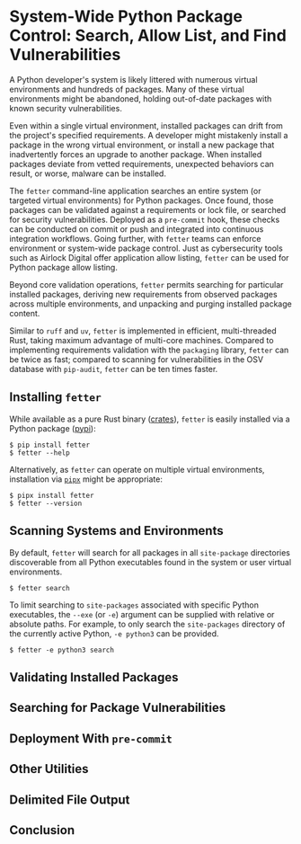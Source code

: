 

<!--
# `fetter`: A Command-line tool for system-wide Python package allow-listing and vulnerability scanning
# Scan Your Entire System for Python Packages with Vulnerabilities
-->

# System-Wide Python Package Control: Search, Allow List, and Find Vulnerabilities


A Python developer's system is likely littered with numerous virtual environments and hundreds of packages. Many of these virtual environments might be abandoned, holding out-of-date packages with known security vulnerabilities.

Even within a single virtual environment, installed packages can drift from the project's specified requirements. A developer might mistakenly install a package in the wrong virtual environment, or install a new package that inadvertently forces an upgrade to another package. When installed packages deviate from vetted requirements, unexpected behaviors can result, or worse, malware can be installed.

The `fetter` command-line application searches an entire system (or targeted virtual environments) for Python packages. Once found, those packages can be validated against a requirements or lock file, or searched for security vulnerabilities. Deployed as a `pre-commit` hook, these checks can be conducted on commit or push and integrated into continuous integration workflows. Going further, with `fetter` teams can enforce environment or system-wide package control. Just as cybersecurity tools such as Airlock Digital offer application allow listing, `fetter` can be used for Python package allow listing.

Beyond core validation operations, `fetter` permits searching for particular installed packages, deriving new requirements from observed packages across multiple environments, and unpacking and purging installed package content.

Similar to `ruff` and `uv`, `fetter` is implemented in efficient, multi-threaded Rust, taking maximum advantage of multi-core machines. Compared to implementing requirements validation with the `packaging` library, `fetter` can be twice as fast; compared to scanning for vulnerabilities in the OSV database with `pip-audit`, `fetter` can be ten times faster.

## Installing `fetter`

While available as a pure Rust binary ([crates](https://crates.io/crates/fetter)), `fetter` is easily installed via a Python package ([pypi](https://pypi.org/project/fetter)):

```
$ pip install fetter
$ fetter --help
```

Alternatively, as `fetter` can operate on multiple virtual environments, installation via [`pipx`](https://pipx.pypa.io) might be appropriate:

```
$ pipx install fetter
$ fetter --version
```

## Scanning Systems and Environments

By default, `fetter` will search for all packages in all `site-package` directories discoverable from all Python executables found in the system or user virtual environments.

```
$ fetter search
```

To limit searching to `site-packages` associated with specific Python executables, the `--exe` (or `-e`) argument can be supplied with relative or absolute paths. For example, to only search the `site-packages` directory of the currently active Python, `-e python3` can be provided.

```
$ fetter -e python3 search
```

## Validating Installed Packages


## Searching for Package Vulnerabilities


## Deployment With `pre-commit`


## Other Utilities


## Delimited File Output


## Conclusion


